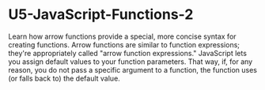 # U5-JavaScript-Functions-2
 Learn how arrow functions provide a special, more concise syntax for creating functions. Arrow functions are similar to function expressions; they're appropriately called "arrow function expressions."
JavaScript lets you assign default values to your function parameters. That way, if, for any reason, you do not pass a specific argument to a function, the function uses (or falls back to) the default value.